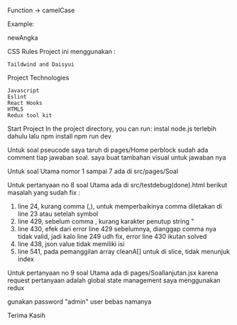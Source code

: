 Function -> camelCase

Example:

newAngka

CSS Rules
Project ini menggunakan :

    Taildwind and Daisyui

Project Technologies

    Javascript
    Eslint
    React Hooks
    HTML5
    Redux tool kit

Start Project
In the project directory, you can run:
	instal node.js terlebih dahulu lalu
    npm install
    npm run dev


Untuk soal pseucode saya taruh di pages/Home perblock sudah ada comment tiap jawaban soal. saya buat tambahan visual
untuk jawaban nya 

Untuk soal Utama nomor 1 sampai 7 ada di src/pages/Soal 

Untuk pertanyaan no 8 soal Utama ada di src/testdebug(done).html 
berikut masalah yang sudah fix : 
1. line 24, kurang comma (,), untuk memperbaikinya comma diletakan di line 23 atau setelah symbol 
2. line 429, sebelum comma , kurang karakter penutup string "
3. line 430, efek dari error line 429 sebelumnya, dianggap comma nya tidak valid, jadi kalo line 249 udh fix, error line 430 ikutan solved
4. line 438, json value tidak memiliki isi
5. line 541, pada pemanggilan array cleanA[] untuk di slice, tidak menunjuk index 

Untuk pertanyaan no 9 soal Utama ada di pages/Soallanjutan.jsx karena request pertanyaan adalah global state management 
saya menggunakan redux 

gunakan password "admin" user bebas namanya 

Terima Kasih






